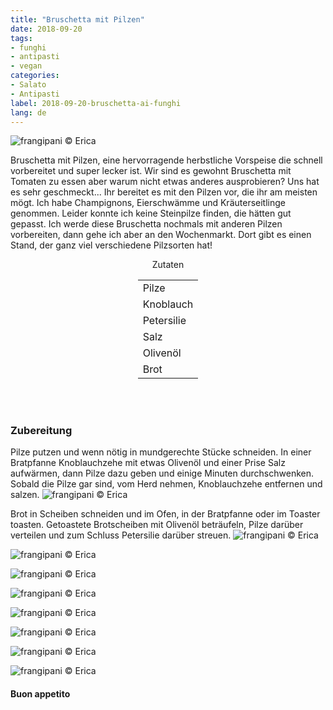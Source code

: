 ```yaml
---
title: "Bruschetta mit Pilzen"
date: 2018-09-20
tags:
- funghi
- antipasti
- vegan
categories:
- Salato
- Antipasti
label: 2018-09-20-bruschetta-ai-funghi
lang: de 
---
```

![](../2018-09-20-bruschetta-ai-funghi/header.jpg "frangipani © Erica")

Bruschetta mit Pilzen, eine hervorragende herbstliche Vorspeise die schnell vorbereitet und super lecker ist. Wir sind es gewohnt Bruschetta mit Tomaten zu essen aber warum nicht etwas anderes ausprobieren? Uns hat es sehr geschmeckt... Ihr bereitet es mit den Pilzen vor, die ihr am meisten mögt. Ich habe Champignons, Eierschwämme und Kräuterseitlinge genommen. Leider konnte ich keine Steinpilze finden, die hätten gut gepasst. Ich werde diese Bruschetta nochmals mit anderen Pilzen vorbereiten, dann gehe ich aber an den Wochenmarkt. Dort gibt es einen Stand, der ganz viel verschiedene Pilzsorten hat!

<div id="wrapper" style="text-align: center">
  <div id="yourdiv" style="display: inline-block;">
    <div class="ingredients">
      <div class="ingredients-title">Zutaten</div>
      <table>
        <tbody>
          </tr>
          <tr>
            <td>Pilze</td>
          </tr>
          <tr>
            <td>Knoblauch</td>
          </tr>
          <tr>
            <td>Petersilie</td>
          </tr>
          <tr>
            <td>Salz</td>
          </tr>
          <tr>
            <td>Olivenöl</td>
          </tr>
          <tr>
            <td>Brot</td>
          </tr>
          <tr>
        </tbody>
      </table>
      <br></br>
    </div>
  </div>
</div>


<h3>
  <font color="grey">
    <i class="fa fa-cogs"></i>
  </font> Zubereitung
</h3>

Pilze putzen und wenn nötig in mundgerechte Stücke schneiden. In einer Bratpfanne Knoblauchzehe mit etwas Olivenöl und einer Prise Salz aufwärmen, dann Pilze dazu geben und einige Minuten durchschwenken. Sobald die Pilze gar sind, vom Herd nehmen, Knoblauchzehe entfernen und salzen.
![](../2018-09-20-bruschetta-ai-funghi/funghi.jpg "frangipani © Erica")

Brot in Scheiben schneiden und im Ofen, in der Bratpfanne oder im Toaster toasten. Getoastete Brotscheiben mit Olivenöl beträufeln, Pilze darüber verteilen und zum Schluss Petersilie darüber streuen.
![](../2018-09-20-bruschetta-ai-funghi/risultato1.jpg "frangipani © Erica")

![](../2018-09-20-bruschetta-ai-funghi/risultato2.jpg "frangipani © Erica")

![](../2018-09-20-bruschetta-ai-funghi/risultato3.jpg "frangipani © Erica")

![](../2018-09-20-bruschetta-ai-funghi/risultato4.jpg "frangipani © Erica")

![](../2018-09-20-bruschetta-ai-funghi/risultato5.jpg "frangipani © Erica")

![](../2018-09-20-bruschetta-ai-funghi/risultato6.jpg "frangipani © Erica")

![](../2018-09-20-bruschetta-ai-funghi/risultato7.jpg "frangipani © Erica")

![](../2018-09-20-bruschetta-ai-funghi/risultato8.jpg "frangipani © Erica")

<h4>Buon appetito
  <font color="red">
    <i class="fa fa-smile-o"></i>
  </font>
</h4>